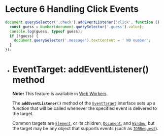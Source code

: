 # Lecture 6 Handling Click Events

```js
document.querySelector('.check').addEventListener('click', function () {
  const guess = Number(document.querySelector('.guess').value);
  console.log(guess, typeof guess);
  if (!guess) {
    document.querySelector('.message').textContent = ' NO number';
  }
});

```

- # EventTarget: addEventListener() method

  **Note:** This feature is available in [Web Workers](https://developer.mozilla.org/en-US/docs/Web/API/Web_Workers_API).

  The **`addEventListener()`** method of the [`EventTarget`](https://developer.mozilla.org/en-US/docs/Web/API/EventTarget) interface sets up a function that will be called whenever the specified event is delivered to the target.

  Common targets are [`Element`](https://developer.mozilla.org/en-US/docs/Web/API/Element), or its children, [`Document`](https://developer.mozilla.org/en-US/docs/Web/API/Document), and [`Window`](https://developer.mozilla.org/en-US/docs/Web/API/Window), but the target may be any object that supports events (such as [`IDBRequest`](https://developer.mozilla.org/en-US/docs/Web/API/IDBRequest)).


